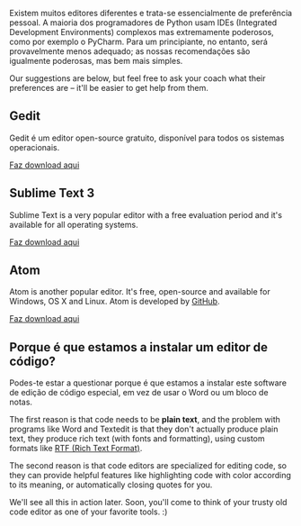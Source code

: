 Existem muitos editores diferentes e trata-se essencialmente de preferência pessoal. A maioria dos programadores de Python usam IDEs (Integrated Development Environments) complexos mas extremamente poderosos, como por exemplo o PyCharm. Para um principiante, no entanto, será provavelmente menos adequado; as nossas recomendações são igualmente poderosas, mas bem mais simples.

Our suggestions are below, but feel free to ask your coach what their preferences are – it'll be easier to get help from them.

## Gedit

Gedit é um editor open-source gratuito, disponível para todos os sistemas operacionais.

[Faz download aqui](https://wiki.gnome.org/Apps/Gedit#Download)

## Sublime Text 3

Sublime Text is a very popular editor with a free evaluation period and it's available for all operating systems.

[Faz download aqui](https://www.sublimetext.com/3)

## Atom

Atom is another popular editor. It's free, open-source and available for Windows, OS X and Linux. Atom is developed by [GitHub](https://github.com/).

[Faz download aqui](https://atom.io/)

## Porque é que estamos a instalar um editor de código?

Podes-te estar a questionar porque é que estamos a instalar este software de edição de código especial, em vez de usar o Word ou um bloco de notas.

The first reason is that code needs to be **plain text**, and the problem with programs like Word and Textedit is that they don't actually produce plain text, they produce rich text (with fonts and formatting), using custom formats like [RTF (Rich Text Format)](https://en.wikipedia.org/wiki/Rich_Text_Format).

The second reason is that code editors are specialized for editing code, so they can provide helpful features like highlighting code with color according to its meaning, or automatically closing quotes for you.

We'll see all this in action later. Soon, you'll come to think of your trusty old code editor as one of your favorite tools. :)